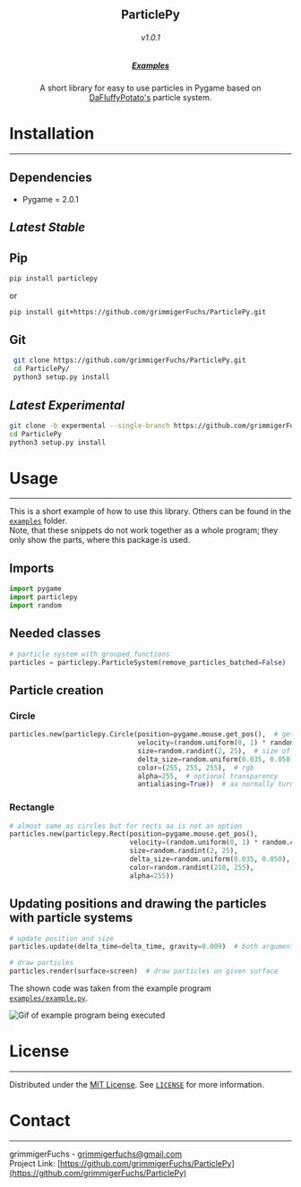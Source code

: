 <p align="center">
   <h2 align="center">ParticlePy</h2>
   <h6 align="center">v1.0.1</h6>
   <h5 align="center"><a href="https://github.com/grimmigerFuchs/ParticlePy/tree/master/examples">Examples</a></h5>
   <p align="center">
      A short library for easy to use particles in Pygame based on <a href="http://dafluffypotato.com/" target="blank">DaFluffyPotato's</a> particle system.
   </p>
</p>

# Installation

------



## Dependencies

- Pygame = 2.0.1

## *Latest Stable*

## Pip

```bash
pip install particlepy
```
or
```bash
pip install git+https://github.com/grimmigerFuchs/ParticlePy.git
```

## Git

```bash
 git clone https://github.com/grimmigerFuchs/ParticlePy.git
 cd ParticlePy/
 python3 setup.py install
```



## *Latest Experimental*

```bash
git clone -b expermental --single-branch https://github.com/grimmigerFuchs/ParticlePy.git
cd ParticlePy
python3 setup.py install
```

# Usage

------

This is a short example of how to use this library. Others can be found in the [`examples`](https://github.com/grimmigerFuchs/ParticlePy/tree/master/examples) folder.\
Note, that these snippets do not work together as a whole program; they only show the parts, where this package is used.

## Imports

```python
import pygame
import particlepy
import random
```

## Needed classes

```python
# particle system with grouped functions
particles = particlepy.ParticleSystem(remove_particles_batched=False)  # particle system; argument: no batched removals
```

## Particle creation

### Circle

```python
particles.new(particlepy.Circle(position=pygame.mouse.get_pos(),  # get mouse pos
                                velocity=(random.uniform(0, 1) * random.choice((-1, 1)), -3),  # x and y velocity
                                size=random.randint(2, 25),  # size of particles
                                delta_size=random.uniform(0.035, 0.050),  # decreases size every frame
                                color=(255, 255, 255),  # rgb
                                alpha=255,  # optional transparency
                                antialiasing=True))  # aa normally turned off
```

### Rectangle

```python
# almost same as circles but for rects aa is not an option
particles.new(particlepy.Rect(position=pygame.mouse.get_pos(),
                              velocity=(random.uniform(0, 1) * random.choice((-1, 1)), -3),
                              size=random.randint(2, 25),
                              delta_size=random.uniform(0.035, 0.050),
                              color=random.randint(210, 255),
                              alpha=255))
```

## Updating positions and drawing the particles with particle systems

```python
# update position and size
particles.update(delta_time=delta_time, gravity=0.009)  # both arguments are optional; gravity pulls particles down

# draw particles
particles.render(surface=screen)  # draw particles on given surface
```

The shown code was taken from the example program [`examples/example.py`](https://github.com/grimmigerFuchs/ParticlePy/blob/master/examples/example.py).

![Gif of example program being executed](https://media.giphy.com/media/961YhKg8e59t0Y9eUu/giphy.gif)

# License

------

Distributed under the [MIT License](https://choosealicense.com/licenses/mit/). See [`LICENSE`](https://github.com/grimmigerFuchs/ParticlePy/blob/master/LICENSE) for more
information.

# Contact

------

grimmigerFuchs - [grimmigerfuchs@gmail.com](mailto:grimmigerFuchs)\
Project Link: [https://github.com/grimmigerFuchs/ParticlePy](https://github.com/grimmigerFuchs/ParticlePy)